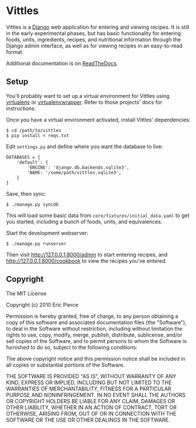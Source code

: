 Vittles
=======

Vittles is a [Django](http://www.djangoproject.com/) web application for
entering and viewing recipes. It is still in the early experimental phases, but
has basic functionality for entering foods, units, ingredients, recipes, and
nutritional information through the Django admin interface, as well as for
viewing recipes in an easy-to-read format.

Additional documentation is on [ReadTheDocs](http://vittles.rtfd.org).

Setup
-----

You'll probably want to set up a virtual environment for Vittles using
[virtualenv](http://pypi.python.org/pypi/virtualenv) or
[virtualenvwrapper](http://pypi.python.org/pypi/virtualenvwrapper). Refer to
those projects' docs for instructions.

Once you have a virtual environment activated, install Vittles' dependencies:

    $ cd /path/to/vittles
    $ pip install < reqs.txt

Edit `settings.py` and define where you want the database to live:

    DATABASES = {
        'default': {
            'ENGINE': 'django.db.backends.sqlite3',
            'NAME: '/some/path/vittles.sqlite3',
        }
    }

Save, then sync:

    $ ./manage.py syncdb

This will load some basic data from `core/fixtures/initial_data.yaml` to get
you started, including a bunch of foods, units, and equivalences.

Start the development webserver:

    $ ./manage.py runserver

Then visit http://127.0.0.1:8000/admin to start entering recipes, and
http://127.0.0.1:8000/cookbook to view the recipes you've entered.


Copyright
---------

The MIT License

Copyright (c) 2010 Eric Pierce

Permission is hereby granted, free of charge, to any person obtaining
a copy of this software and associated documentation files (the
"Software"), to deal in the Software without restriction, including
without limitation the rights to use, copy, modify, merge, publish,
distribute, sublicense, and/or sell copies of the Software, and to
permit persons to whom the Software is furnished to do so, subject to
the following conditions:

The above copyright notice and this permission notice shall be
included in all copies or substantial portions of the Software.

THE SOFTWARE IS PROVIDED "AS IS", WITHOUT WARRANTY OF ANY KIND,
EXPRESS OR IMPLIED, INCLUDING BUT NOT LIMITED TO THE WARRANTIES OF
MERCHANTABILITY, FITNESS FOR A PARTICULAR PURPOSE AND
NONINFRINGEMENT. IN NO EVENT SHALL THE AUTHORS OR COPYRIGHT HOLDERS BE
LIABLE FOR ANY CLAIM, DAMAGES OR OTHER LIABILITY, WHETHER IN AN ACTION
OF CONTRACT, TORT OR OTHERWISE, ARISING FROM, OUT OF OR IN CONNECTION
WITH THE SOFTWARE OR THE USE OR OTHER DEALINGS IN THE SOFTWARE.

